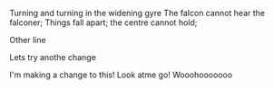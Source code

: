 Turning and turning in the widening gyre
The falcon cannot hear the falconer;
Things fall apart; the centre cannot hold;

Other line

Lets try anothe change



I'm making a change to this!  Look atme go!  Wooohooooooo